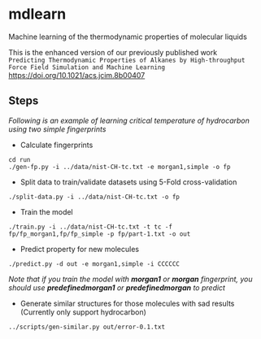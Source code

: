 # mdlearn
Machine learning of the thermodynamic properties of molecular liquids

This is the enhanced version of our previously published work  
`Predicting Thermodynamic Properties of Alkanes by High-throughput Force Field Simulation and Machine Learning`  
https://doi.org/10.1021/acs.jcim.8b00407

## Steps
*Following is an example of learning critical temperature of hydrocarbon using two simple fingerprints*

* Calculate fingerprints
```
cd run
./gen-fp.py -i ../data/nist-CH-tc.txt -e morgan1,simple -o fp
```
* Split data to train/validate datasets using 5-Fold cross-validation
```
./split-data.py -i ../data/nist-CH-tc.txt -o fp
```
* Train the model  
```
./train.py -i ../data/nist-CH-tc.txt -t tc -f fp/fp_morgan1,fp/fp_simple -p fp/part-1.txt -o out
```
* Predict property for new molecules
```
./predict.py -d out -e morgan1,simple -i CCCCCC
```
*Note that if you train the model with **morgan1** or **morgan** fingerprint, you should use **predefinedmorgan1** or **predefinedmorgan** to predict*

* Generate similar structures for those molecules with sad results (Currently only support hydrocarbon)
```
../scripts/gen-similar.py out/error-0.1.txt
```